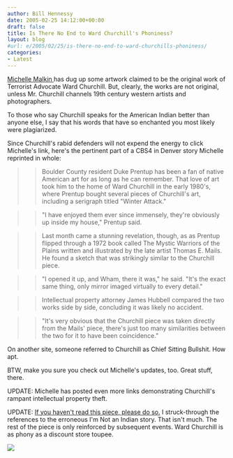 ```yaml
---
author: Bill Hennessy
date: 2005-02-25 14:12:00+00:00
draft: false
title: Is There No End to Ward Churchill's Phoniness?
layout: blog
#url: e/2005/02/25/is-there-no-end-to-ward-churchills-phoniness/
categories:
- Latest
---
```


[Michelle Malkin ](https://michellemalkin.com/archives/001596.htm)has dug up some artwork claimed to be the original work of Terrorist Advocate Ward Churchill. But, clearly, the works are not original, unless Mr. Churchill channels 19th century western artists and photographers.




To those who say Churchill speaks for the American Indian better than anyone else, I say that his words that have so enchanted you most likely were plagiarized.




Since Churchill's rabid defenders will not expend the energy to click Michelle's link, here's the pertinent part of a CBS4 in Denver story Michelle reprinted in whole:




> 

> 
> > 

>> 
>> Boulder County resident Duke Prentup has been a fan of native American art for as long as he can remember. That love of art took him to the home of Ward Churchill in the early 1980's, where Prentup bought several pieces of Churchill's art, including a serigraph titled "Winter Attack." 
>> 
>> 

>> 
>> "I have enjoyed them ever since immensely, they're obviously up inside my house," Prentup said.
>> 
>> 

>> 
>> Last month came a stunning revelation, though, as as Prentup flipped through a 1972 book called The Mystic Warriors of the Plains written and illustrated by the late artist Thomas E. Mails. He found a sketch that was strikingly similar to the Churchill piece.
>> 
>> 

>> 
>> "I opened it up, and Wham, there it was," he said. "It's the exact same thing, only mirror imaged virtually to every detail."
>> 
>> 

>> 
>> Intellectual property attorney James Hubbell compared the two works side by side, concluding it was likely no accident.
>> 
>> 

>> 
>> "It's very obvious that the Churchill piece was taken directly from the Mails' piece, there's just too many similarities between the two for it to have been coincidence."
>> 
>> 
> 
> 




On another site, someone referred to Churchill as Chief Sitting Bullshit. How apt. 




BTW, make you sure you check out Michelle's updates, too. Great stuff, there. 




UPDATE: Michelle has posted even more links demonstrating Churchill's rampant intellectual property theft.




UPDATE: [ If you haven't read this piece, please do so.](https://blog.billhennessy.com/blogs/hennessys_view/archive/2005/02/23/1214.aspx) I struck-through the references to the erroneous I'm Not an Indian story. That isn't much. The rest of the piece is only reinforced by subsequent events. Ward Churchill is as phony as a discount store toupee.

![](https://blog.billhennessy.com/aggbug.aspx?PostID=1232)

